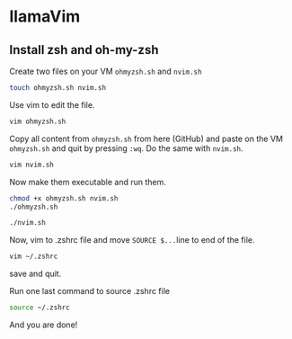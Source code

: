 # llamaVim

## Install zsh and oh-my-zsh
Create two files on your VM `ohmyzsh.sh` and `nvim.sh`

```bash
touch ohmyzsh.sh nvim.sh
```

Use vim to edit the file.
```bash
vim ohmyzsh.sh
```

Copy all content from `ohmyzsh.sh` from here (GitHub) and paste on the VM `ohmyzsh.sh` and quit by pressing `:wq`. Do the same with `nvim.sh`.

```bash
vim nvim.sh
```

Now make them executable and run them.
```bash
chmod +x ohmyzsh.sh nvim.sh
./ohmyzsh.sh
```

```bash
./nvim.sh
```

Now, vim to .zshrc file and move `SOURCE $...`line to end of the file.
```bash
vim ~/.zshrc
```

save and quit.

Run one last command to source .zshrc file

```bash
source ~/.zshrc
```

And you are done!
